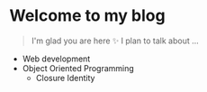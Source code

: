 # Welcome to my blog

>I'm glad you are here :sparkles: I plan to talk about ...

* Web development
* Object Oriented Programming
  * Closure Identity

